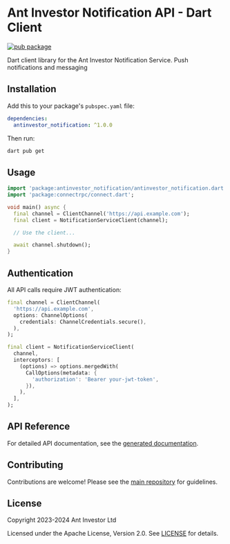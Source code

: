 # Ant Investor Notification API - Dart Client

[![pub package](https://img.shields.io/pub/v/antinvestor_notification.svg)](https://pub.dev/packages/antinvestor_notification)

Dart client library for the Ant Investor Notification Service. Push notifications and messaging

## Installation

Add this to your package's `pubspec.yaml` file:

```yaml
dependencies:
  antinvestor_notification: ^1.0.0
```

Then run:

```bash
dart pub get
```

## Usage

```dart
import 'package:antinvestor_notification/antinvestor_notification.dart';
import 'package:connectrpc/connect.dart';

void main() async {
  final channel = ClientChannel('https://api.example.com');
  final client = NotificationServiceClient(channel);

  // Use the client...

  await channel.shutdown();
}
```

## Authentication

All API calls require JWT authentication:

```dart
final channel = ClientChannel(
  'https://api.example.com',
  options: ChannelOptions(
    credentials: ChannelCredentials.secure(),
  ),
);

final client = NotificationServiceClient(
  channel,
  interceptors: [
    (options) => options.mergedWith(
      CallOptions(metadata: {
        'authorization': 'Bearer your-jwt-token',
      }),
    ),
  ],
);
```

## API Reference

For detailed API documentation, see the [generated documentation](https://pub.dev/documentation/antinvestor_notification/latest/).

## Contributing

Contributions are welcome! Please see the [main repository](https://github.com/antinvestor/apis) for guidelines.

## License

Copyright 2023-2024 Ant Investor Ltd

Licensed under the Apache License, Version 2.0. See [LICENSE](https://github.com/antinvestor/apis/blob/master/LICENSE) for details.
